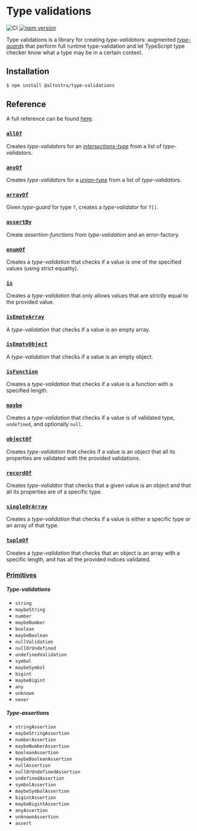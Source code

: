 # Type validations

![CI](https://github.com/altostra/type-validations/workflows/CI/badge.svg)
[![npm version](https://badge.fury.io/js/%40altostra%2Ftype-validations.svg)](https://badge.fury.io/js/%40altostra%2Ftype-validations)

Type validations is a library for creating *type-validator*s: augmented 
[*type-guard*](https://www.typescriptlang.org/docs/handbook/advanced-types.html#type-guards-and-differentiating-types)s 
that perform full runtime type-validation and let TypeScript type checker know what a 
type may be in a certain context.

## Installation

```sh
$ npm install @altostra/type-validations
```

## Reference

A full reference can be found [here](./docs/reference/index.md).

### [`allOf`](./docs/reference/docs/reference/allOf.md)

Creates *type-validator*s for an
[*intersections-type*](https://www.typescriptlang.org/docs/handbook/advanced-types.html#intersection-types)
from a list of *type-validator*s.

### [`anyOf`](./docs/reference/anyOf.md)

Creates *type-validator*s for a
[*union-type*](https://www.typescriptlang.org/docs/handbook/advanced-types.html#union-types)
from a list of *type-validator*s.

### [`arrayOf`](./docs/reference/arrayOf.md)

Given *type-guard* for type `T`, creates a *type-validator* for `T[]`.

### [`assertBy`](./docs/reference/assertions.md)

Create *assertion-functions* from *type-validation* and an error-factory.

### [`enumOf`](./docs/reference/enumOf.md)

Creates a *type-validation* that checks if a value is one of the specified values
(using strict equality).

### [`is`](./docs/reference/is.md)

Creates a *type-validation* that only allows values that are strictly equal to 
the provided value.

### [`isEmptyArray`](./docs/reference/isEmptyArray.md)

A *type-validation* that checks if a value is an empty array.

### [`isEmptyObject`](./docs/reference/isEmptyObject.md)

A *type-validation* that checks if a value is an empty object.

### [`isFunction`](./docs/reference/isFunction.md)

Creates a *type-validation* that checks if a value is a function with a specified length.

### [`maybe`](./docs/reference/maybe.md)

Creates a *type-validation* that checks if a value is of validated type, `undefined`, 
and optionally `null`.

### [`objectOf`](./docs/reference/objectOf.md)

Creates *type-validation* that checks if a value is an object that all its properties
are validated with the provided validations.

### [`recordOf`](./docs/reference/recordOf.md)

Creates *type-validator* that checks that a given value is an object and that
all its properties are of a specific type.

### [`singleOrArray`](./docs/reference/singleOrArray.md)

Creates a *type-validation* that checks if a value is either a specific type or an
array of that type.

### [`tupleOf`](./docs/reference/tupleOf.md)

Creates a *type-validation* that checks that an object is an array with a specific length,
and has all the provided indices validated.

### [Primitives](./docs/reference/primitives.md)

#### *Type-validations*
- `string`
- `maybeString`
- `number`
- `maybeNumber`
- `boolean`
- `maybeBoolean`
- `nullValidation`
- `nullOrUndefined`
- `undefinedValidation`
- `symbol`
- `maybeSymbol`
- `bigint`
- `maybeBigint`
- `any`
- `unknown`
- `never`

#### *Type-assertions*

- `stringAssertion`
- `maybeStringAssertion`
- `numberAssertion`
- `maybeNumberAssertion`
- `booleanAssertion`
- `maybeBooleanAssertion`
- `nullAssertion`
- `nullOrUndefinedAssertion`
- `undefinedAssertion`
- `symbolAssertion`
- `maybeSymbolAssertion`
- `bigintAssertion`
- `maybeBigintAssertion`
- `anyAssertion`
- `unknownAssertion`
- `assert`

